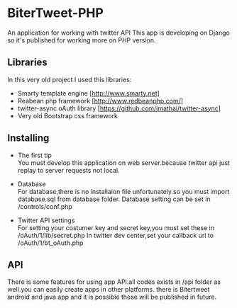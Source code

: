 BiterTweet-PHP
==============

An application for working with twitter API
This app is developing on Django so it's published for working more on PHP version. 

## Libraries ##

In this very old project I used this libraries:

- Smarty template engine [http://www.smarty.net]
- Reabean php framework [http://www.redbeanphp.com/]
- twitter-async oAuth library [https://github.com/jmathai/twitter-async]
- Very old Bootstrap css framework

## Installing ##

- The first tip <br/>
You must develop this application on web server.because twitter api just replay to server requests not local.

- Database <br/>
For database,there is no installaion file unfortunately.so you must import database.sql from database folder.
Database setting can be set in /controls/conf.php

- Twitter API settings <br/>
For setting your costumer key and secret key,you must set these in /oAuth/1/lib/secret.php
In twitter dev center,set your callback url to /oAuth/1/bt_oAuth.php

## API ##
There is some features for using app API.all codes exists in /api folder as well.you can easily create apps in other platforms.
there is Bitertweet android and java app and it is possible these will be published in future.
